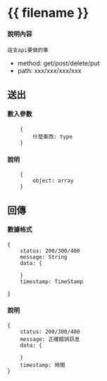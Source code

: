 # {{ filename }}
#### 說明內容
```
這支api要做的事
```
- method: get/post/delete/put
- path: xxx/xxx/xxx/xxx
## 送出
#### 數入參數
```
    {
        什麼東西: type
    }
```
#### 說明
```
    {
        object: array
    }
```

## 回傳
#### 數據格式
```
{
    status: 200/300/400
    message: String
    data: {

    }
    timestamp: TimeStamp

}
```
#### 說明
```
{
    status: 200/300/400
    message: 正確錯誤訊息
    data: {

    }
    timestamp: 時間 
}
```